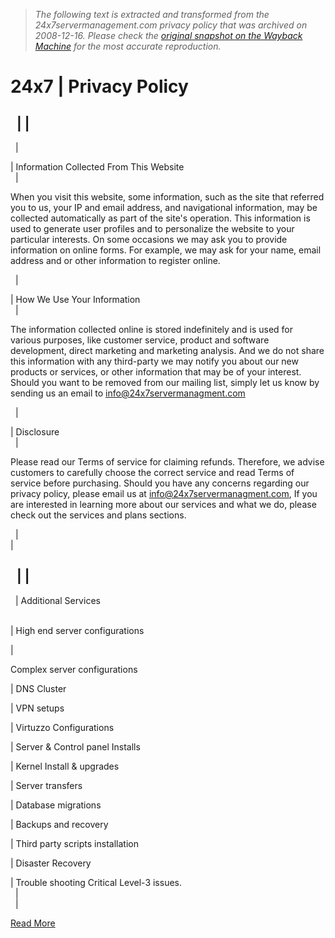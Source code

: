 > *The following text is extracted and transformed from the 24x7servermanagement.com privacy policy that was archived on 2008-12-16. Please check the [original snapshot on the Wayback Machine](https://web.archive.org/web/20081216060755id_/http%3A//www.24x7servermanagement.com/privacy.php) for the most accurate reproduction.*

# 24x7 | Privacy Policy

  |  |   
---  
  |    
  
| Information Collected From This Website  
  | 

When you visit this website, some information, such as the site that referred you to us, your IP and email address, and navigational information, may be collected automatically as part of the site's operation. This information is used to generate user profiles and to personalize the website to your particular interests. On some occasions we may ask you to provide information on online forms. For example, we may ask for your name, email address and or other information to register online.  
  
  |    
  
| How We Use Your Information  
  | 

The information collected online is stored indefinitely and is used for various purposes, like customer service, product and software development, direct marketing and marketing analysis. And we do not share this information with any third-party we may notify you about our new products or services, or other information that may be of your interest. Should you want to be removed from our mailing list, simply let us know by sending us an email to info@24x7servermanagment.com  
  
  |    
  
| Disclosure  
  | 

Please read our Terms of service for claiming refunds. Therefore, we advise customers to carefully choose the correct service and read Terms of service before purchasing. Should you have any concerns regarding our privacy policy, please email us at info@24x7servermanagment.com, If you are interested in learning more about our services and what we do, please check out the services and plans sections.   
  
  |    
|    
  
  |  |   
---  
  | Additional Services  
   
  
| High end server configurations  
  
| 

Complex server configurations  
  
| DNS Cluster  
  
| VPN setups  
  
| Virtuzzo Configurations  
  
| Server & Control panel Installs  
  
| Kernel Install & upgrades  
  
| Server transfers  
  
| Database migrations  
  
| Backups and recovery  
  
| Third party scripts installation  
  
| Disaster Recovery  
  
| Trouble shooting Critical Level-3 issues.  
  |    
  | 

[Read More ](https://web.archive.org/web/20081216060755id_/http%3A//www.24x7servermanagement.com/services.php)  
  
 
